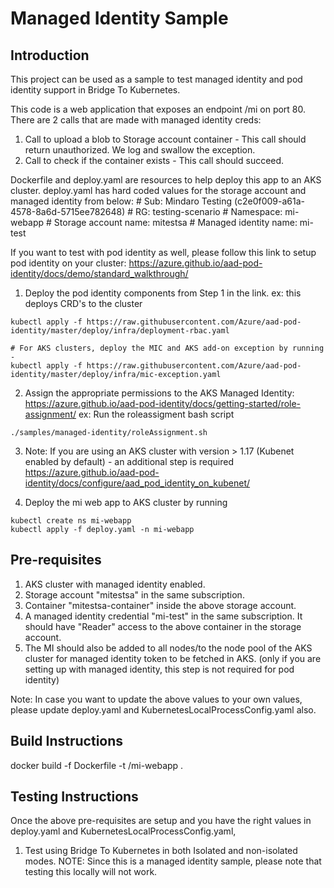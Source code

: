 ﻿# Managed Identity Sample

 Introduction
 ------------

 This project can be used as a sample to test managed identity and pod identity support in Bridge To Kubernetes. 
 
 This code is a web application that exposes an endpoint /mi on port 80. There are 2 calls that are made with managed identity creds:
 1. Call to upload a blob to Storage account container - This call should return unauthorized. We log and swallow the exception.
 2. Call to check if the container exists - This call should succeed.

 Dockerfile and deploy.yaml are resources to help deploy this app to an AKS cluster.
 deploy.yaml has hard coded values for the storage account and managed identity from below:
    # Sub: Mindaro Testing (c2e0f009-a61a-4578-8a6d-5715ee782648)
    # RG: testing-scenario
    # Namespace: mi-webapp
    # Storage account name: mitestsa
    # Managed identity name: mi-test

If you want to test with pod identity as well, please follow this link to setup pod identity on your cluster:
https://azure.github.io/aad-pod-identity/docs/demo/standard_walkthrough/

1. Deploy the pod identity components from Step 1 in the link. 
ex: this deploys CRD's to the cluster
```
kubectl apply -f https://raw.githubusercontent.com/Azure/aad-pod-identity/master/deploy/infra/deployment-rbac.yaml

# For AKS clusters, deploy the MIC and AKS add-on exception by running -
kubectl apply -f https://raw.githubusercontent.com/Azure/aad-pod-identity/master/deploy/infra/mic-exception.yaml 

```
2. Assign the appropriate permissions to the AKS Managed Identity: https://azure.github.io/aad-pod-identity/docs/getting-started/role-assignment/
ex: Run the roleassigment bash script
```
./samples/managed-identity/roleAssignment.sh
```
3. Note: If you are using an AKS cluster with version > 1.17 (Kubenet enabled by default) - an additional step is required https://azure.github.io/aad-pod-identity/docs/configure/aad_pod_identity_on_kubenet/

4. Deploy the mi web app to AKS cluster by running 
```
kubectl create ns mi-webapp
kubectl apply -f deploy.yaml -n mi-webapp
```

 Pre-requisites
 --------------

 1. AKS cluster with managed identity enabled.
 2. Storage account "mitestsa" in the same subscription.
 3. Container "mitestsa-container" inside the above storage account.
 4. A managed identity credential "mi-test" in the same subscription. It should have "Reader" access to the above container in the storage account.
 5. The MI should also be added to all nodes/to the node pool of the AKS cluster for managed identity token to be fetched in AKS. (only if you are setting up with managed identity, this step is not required for pod identity)

 Note: In case you want to update the above values to your own values, please update deploy.yaml and KubernetesLocalProcessConfig.yaml also.

 Build Instructions
 ------------------

 docker build -f Dockerfile -t <docker repo name>/mi-webapp .

 Testing Instructions
 --------------------

 Once the above pre-requisites are setup and you have the right values in deploy.yaml and KubernetesLocalProcessConfig.yaml,
 1. Test using Bridge To Kubernetes in both Isolated and non-isolated modes.
 NOTE: Since this is a managed identity sample, please note that testing this locally will not work.